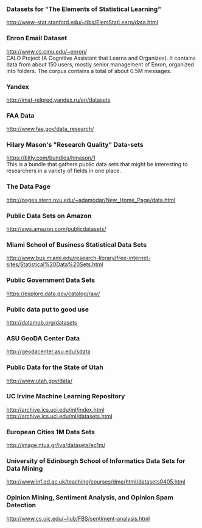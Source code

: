 ### Datasets for "The Elements of Statistical Learning"  
http://www-stat.stanford.edu/~tibs/ElemStatLearn/data.html

### Enron Email Dataset  
http://www.cs.cmu.edu/~enron/  
CALO Project (A Cognitive Assistant that Learns and Organizes). It contains data from about 150 users, mostly senior management of Enron, organized into folders. The corpus contains a total of about 0.5M messages.  

### Yandex
http://imat-relpred.yandex.ru/en/datasets

### FAA Data
http://www.faa.gov/data_research/

### Hilary Mason's "Research Quality" Data-sets  
https://bitly.com/bundles/hmason/1  
This is a bundle that gathers public data sets that might be interesting to researchers in a variety of fields in one place.

### The Data Page
http://pages.stern.nyu.edu/~adamodar/New_Home_Page/data.html

### Public Data Sets on Amazon
http://aws.amazon.com/publicdatasets/

### Miami School of Business Statistical Data Sets
http://www.bus.miami.edu/research-library/free-internet-sites/Statistical%20Data%20Sets.html

### Public Government Data Sets
https://explore.data.gov/catalog/raw/

### Public data put to good use
http://datamob.org/datasets

### ASU GeoDA Center Data
http://geodacenter.asu.edu/sdata

### Public Data for the State of Utah
http://www.utah.gov/data/

### UC Irvine Machine Learning Repository
http://archive.ics.uci.edu/ml/index.html
http://archive.ics.uci.edu/ml/datasets.html

### European Cities 1M Data Sets
http://image.ntua.gr/iva/datasets/ec1m/

### University of Edinburgh School of Informatics Data Sets for Data Mining
http://www.inf.ed.ac.uk/teaching/courses/dme/html/datasets0405.html

### Opinion Mining, Sentiment Analysis, and Opinion Spam Detection
http://www.cs.uic.edu/~liub/FBS/sentiment-analysis.html
